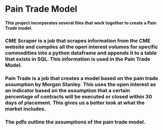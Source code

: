 # Pain Trade Model
#### This project incorporates several files that work together to create a Pain Trade model. 

### CME Scraper is a job that scrapes information from the CME website and compiles all the open interest volumes for specific commodities into a python dataframe and appends it to a table that exists in SQL. This information is used in the Pain Trade Model.

### Pain Trade is a job that creates a model based on the pain trade assumption by Morgan Stanley. This uses the open interest as an indicator based on the assumption that a certain percentage of contracts will be executed or closed within 30 days of placement. This gives us a better look at what the market includes. 

### The pdfs outline the assumptions of the pain trade model. 
